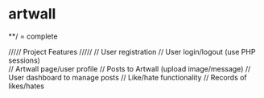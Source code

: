 # artwall

**/ = complete

///// Project Features /////
// User registration
// User login/logout (use PHP sessions)  
// Artwall page/user profile
// Posts to Artwall (upload image/message)
// User dashboard to manage posts
// Like/hate functionality
// Records of likes/hates
